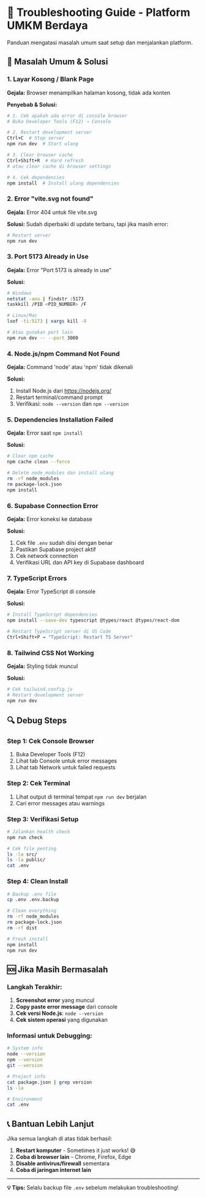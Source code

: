 # 🔧 Troubleshooting Guide - Platform UMKM Berdaya

Panduan mengatasi masalah umum saat setup dan menjalankan platform.

## 🚨 Masalah Umum & Solusi

### 1. **Layar Kosong / Blank Page**

**Gejala:** Browser menampilkan halaman kosong, tidak ada konten

**Penyebab & Solusi:**
```bash
# 1. Cek apakah ada error di console browser
# Buka Developer Tools (F12) → Console

# 2. Restart development server
Ctrl+C  # Stop server
npm run dev  # Start ulang

# 3. Clear browser cache
Ctrl+Shift+R  # Hard refresh
# atau clear cache di browser settings

# 4. Cek dependencies
npm install  # Install ulang dependencies
```

### 2. **Error "vite.svg not found"**

**Gejala:** Error 404 untuk file vite.svg

**Solusi:** Sudah diperbaiki di update terbaru, tapi jika masih error:
```bash
# Restart server
npm run dev
```

### 3. **Port 5173 Already in Use**

**Gejala:** Error "Port 5173 is already in use"

**Solusi:**
```bash
# Windows
netstat -ano | findstr :5173
taskkill /PID <PID_NUMBER> /F

# Linux/Mac
lsof -ti:5173 | xargs kill -9

# Atau gunakan port lain
npm run dev -- --port 3000
```

### 4. **Node.js/npm Command Not Found**

**Gejala:** Command 'node' atau 'npm' tidak dikenali

**Solusi:**
1. Install Node.js dari https://nodejs.org/
2. Restart terminal/command prompt
3. Verifikasi: `node --version` dan `npm --version`

### 5. **Dependencies Installation Failed**

**Gejala:** Error saat `npm install`

**Solusi:**
```bash
# Clear npm cache
npm cache clean --force

# Delete node_modules dan install ulang
rm -rf node_modules
rm package-lock.json
npm install
```

### 6. **Supabase Connection Error**

**Gejala:** Error koneksi ke database

**Solusi:**
1. Cek file `.env` sudah diisi dengan benar
2. Pastikan Supabase project aktif
3. Cek network connection
4. Verifikasi URL dan API key di Supabase dashboard

### 7. **TypeScript Errors**

**Gejala:** Error TypeScript di console

**Solusi:**
```bash
# Install TypeScript dependencies
npm install --save-dev typescript @types/react @types/react-dom

# Restart TypeScript server di VS Code
Ctrl+Shift+P → "TypeScript: Restart TS Server"
```

### 8. **Tailwind CSS Not Working**

**Gejala:** Styling tidak muncul

**Solusi:**
```bash
# Cek tailwind.config.js
# Restart development server
npm run dev
```

## 🔍 Debug Steps

### Step 1: Cek Console Browser
1. Buka Developer Tools (F12)
2. Lihat tab Console untuk error messages
3. Lihat tab Network untuk failed requests

### Step 2: Cek Terminal
1. Lihat output di terminal tempat `npm run dev` berjalan
2. Cari error messages atau warnings

### Step 3: Verifikasi Setup
```bash
# Jalankan health check
npm run check

# Cek file penting
ls -la src/
ls -la public/
cat .env
```

### Step 4: Clean Install
```bash
# Backup .env file
cp .env .env.backup

# Clean everything
rm -rf node_modules
rm package-lock.json
rm -rf dist

# Fresh install
npm install
npm run dev
```

## 🆘 Jika Masih Bermasalah

### Langkah Terakhir:
1. **Screenshot error** yang muncul
2. **Copy paste error message** dari console
3. **Cek versi Node.js**: `node --version`
4. **Cek sistem operasi** yang digunakan

### Informasi untuk Debugging:
```bash
# System info
node --version
npm --version
git --version

# Project info
cat package.json | grep version
ls -la

# Environment
cat .env
```

## 📞 Bantuan Lebih Lanjut

Jika semua langkah di atas tidak berhasil:

1. **Restart komputer** - Sometimes it just works! 😅
2. **Coba di browser lain** - Chrome, Firefox, Edge
3. **Disable antivirus/firewall** sementara
4. **Coba di jaringan internet lain**

---

**💡 Tips:** Selalu backup file `.env` sebelum melakukan troubleshooting!